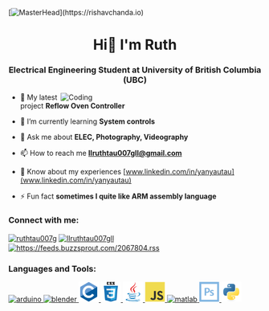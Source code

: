 
[![MasterHead](https://1.bp.blogspot.com/-7A4WynwLsM...)](https://rishavchanda.io)

<h1 align="center">Hi👋 I'm Ruth</h1>
<h3 align="center">Electrical Engineering Student at University of British Columbia (UBC)</h3>
<img align="right" alt="Coding" width="400" src=“https://media.tenor.com/RvTdiWcK6lYAAAAC/aesthetic-cyber.gif”>


- 🔌 My latest project **Reflow Oven Controller**

- 🌱 I’m currently learning **System controls**

- 💬 Ask me about **ELEC, Photography, Videography**

- 📫 How to reach me **llruthtau007gll@gmail.com**

- 📄 Know about my experiences [www.linkedin.com/in/yanyautau](www.linkedin.com/in/yanyautau)

- ⚡ Fun fact **sometimes I quite like ARM assembly language**

<h3 align="left">Connect with me:</h3>
<p align="left">
<a href="https://instagram.com/ruthtau007g" target="blank"><img align="center" src="https://raw.githubusercontent.com/rahuldkjain/github-profile-readme-generator/master/src/images/icons/Social/instagram.svg" alt="ruthtau007g" height="30" width="40" /></a>
<a href="https://www.youtube.com/c/llruthtau007gll" target="blank"><img align="center" src="https://raw.githubusercontent.com/rahuldkjain/github-profile-readme-generator/master/src/images/icons/Social/youtube.svg" alt="llruthtau007gll" height="30" width="40" /></a>
<a href="/https://feeds.buzzsprout.com/2067804.rss" target="blank"><img align="center" src="https://raw.githubusercontent.com/rahuldkjain/github-profile-readme-generator/master/src/images/icons/Social/rss.svg" alt="https://feeds.buzzsprout.com/2067804.rss" height="30" width="40" /></a>
</p>

<h3 align="left">Languages and Tools:</h3>
<p align="left"> <a href="https://www.arduino.cc/" target="_blank" rel="noreferrer"> <img src="https://cdn.worldvectorlogo.com/logos/arduino-1.svg" alt="arduino" width="40" height="40"/> </a> <a href="https://www.blender.org/" target="_blank" rel="noreferrer"> <img src="https://download.blender.org/branding/community/blender_community_badge_white.svg" alt="blender" width="40" height="40"/> </a> <a href="https://www.cprogramming.com/" target="_blank" rel="noreferrer"> <img src="https://raw.githubusercontent.com/devicons/devicon/master/icons/c/c-original.svg" alt="c" width="40" height="40"/> </a> <a href="https://www.w3schools.com/css/" target="_blank" rel="noreferrer"> <img src="https://raw.githubusercontent.com/devicons/devicon/master/icons/css3/css3-original-wordmark.svg" alt="css3" width="40" height="40"/> </a> <a href="https://www.java.com" target="_blank" rel="noreferrer"> <img src="https://raw.githubusercontent.com/devicons/devicon/master/icons/java/java-original.svg" alt="java" width="40" height="40"/> </a> <a href="https://developer.mozilla.org/en-US/docs/Web/JavaScript" target="_blank" rel="noreferrer"> <img src="https://raw.githubusercontent.com/devicons/devicon/master/icons/javascript/javascript-original.svg" alt="javascript" width="40" height="40"/> </a> <a href="https://www.mathworks.com/" target="_blank" rel="noreferrer"> <img src="https://upload.wikimedia.org/wikipedia/commons/2/21/Matlab_Logo.png" alt="matlab" width="40" height="40"/> </a> <a href="https://www.photoshop.com/en" target="_blank" rel="noreferrer"> <img src="https://raw.githubusercontent.com/devicons/devicon/master/icons/photoshop/photoshop-line.svg" alt="photoshop" width="40" height="40"/> </a> <a href="https://www.python.org" target="_blank" rel="noreferrer"> <img src="https://raw.githubusercontent.com/devicons/devicon/master/icons/python/python-original.svg" alt="python" width="40" height="40"/> </a> </p>
